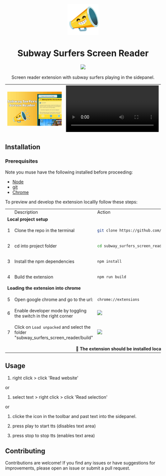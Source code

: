 <p align="center"><a target="_blank" href="https://chromewebstore.google.com/detail/scroll-minimap-for-chatgp/apekbedjllgmacohbcckgipfhjddehkf"><img src="./src/assets/genz-screenreader-logo.png" height=100 ></a></p>
<h1 align="center"> Subway Surfers Screen Reader </h1>
<p align="center"><a target="_blank" href="https://chromewebstore.google.com/detail/subway-surfers-screen-rea/jcijfneifjnhbgahlokgkmpcnocgpegd"><img src="https://img.shields.io/badge/Chrome%20Web%20Store-4285F4?logo=chromewebstore&logoColor=fff&style=for-the-badge" /></a></p>
<p align="center">Screen reader extension with subway surfers playing in the sidepanel.</p>


[![unnamed](./thumbnail.png)](https://chromewebstore.google.com/detail/subway-surfers-screen-rea/jcijfneifjnhbgahlokgkmpcnocgpegd) | <video src="https://github.com/user-attachments/assets/7fca8c54-1b72-43c0-af0a-71233902a4f7.mp4" />
-|-

## Installation

### Prerequisites
Note you muse have the following installed before proceeding:
* [Node](https://nodejs.org/en)
* [git](https://git-scm.com/downloads)
* [Chrome](https://www.google.com/chrome/)

To preview and develop the extension locallly follow these steps:

<table width="100%">
<tr>
<td width="2%">  </td> <td width="28%"> Description </td> <td width="70%" > Action</td>
</tr>
<tr>
<td colspan="3" > <b>Local project setup</b></td>
</tr>
<tr>
<td> 1 </td>
<td>Clone the repo in the terminal</td>
<td>
    
```bash
git clone https://github.com/Aebel-Shajan/subway_surfers_screen_reader.git
```

</td>
</tr>
<tr>
<td> 2 </td>
<td> cd into project folder</td>
<td>
    
```bash
cd subway_surfers_screen_reader
```

</td>
</tr>
<tr>
<td> 3 </td>
<td> Install the npm dependencies </td>
<td>

```bash
npm install
```
    
</td>
</tr>
<tr>
<td> 4 </td>
<td> Build the extension </td>
<td>

```bash
npm run build
```

</td>
</tr>
<tr>
<td colspan="3" > <b>Loading the extension into chrome</b></td>
</tr>
<tr>
<td> 5 </td>
<td> Open google chrome and go to the url: </td>
<td>

```bash
chrome://extensions
```
</td>
</tr>
<tr>
<td> 6 </td>
<td> Enable developer mode by toggling the switch in the right corner</td>
<td><img src="https://github.com/user-attachments/assets/1bb92d7c-39fc-4cf5-af4e-22f9636375d6"></td>
</tr>
<tr>
<td> 7 </td>
<td > 
    
Click on `Load unpacked` and select the folder "subway_surfers_screen_reader/build"

</td>
<td><img width="100%" src="https://github.com/user-attachments/assets/214a789a-1352-474d-98f7-17c4cd5439dd"></img></td>
</tr>
<tr><td colspan="3" align="center"><b>🎉 The extension should be installed locally in chrome 🎉</b></td></tr>
</table>

## Usage

1. right click > click 'Read website'

or

1. select text > right click > click 'Read selection'

or

1. clicke the icon in the toolbar and past text into the sidepanel.

2. press play to start tts (disables text area)
3. press stop to stop tts (enables text area)

## Contributing

Contributions are welcome! If you find any issues or have suggestions for improvements, please open an issue or submit a pull request.

